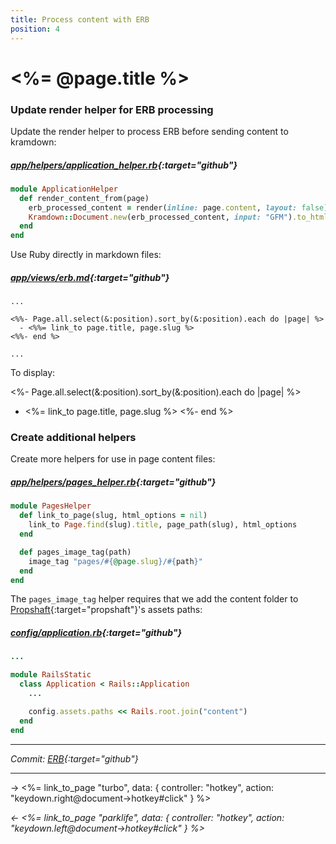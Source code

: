 ```yaml
---
title: Process content with ERB
position: 4
---
```


# <%= @page.title %>

### Update render helper for ERB processing

Update the render helper to process ERB before sending content to kramdown:

##### _[app/helpers/application_helper.rb](https://github.com/fcatuhe/rails-static/blob/cd15800c030a0f54d095732173defb9e2c8616e7/app/helpers/application_helper.rb){:target="github"}_

```ruby
module ApplicationHelper
  def render_content_from(page)
    erb_processed_content = render(inline: page.content, layout: false)
    Kramdown::Document.new(erb_processed_content, input: "GFM").to_html.html_safe
  end
end
```

Use Ruby directly in markdown files:

##### _[app/views/erb.md](https://github.com/fcatuhe/rails-static/blob/3734267a1e63d7ef4c5d4d2eab247e641bed253e/content/pages/erb.md?plain=1#L35){:target="github"}_

```erb
...

<%%- Page.all.select(&:position).sort_by(&:position).each do |page| %>
  - <%%= link_to page.title, page.slug %>
<%%- end %>

...
```

To display:

<%- Page.all.select(&:position).sort_by(&:position).each do |page| %>
  - <%= link_to page.title, page.slug %>
<%- end %>

### Create additional helpers

Create more helpers for use in page content files:

##### _[app/helpers/pages_helper.rb](https://github.com/fcatuhe/rails-static/blob/cd15800c030a0f54d095732173defb9e2c8616e7/app/helpers/pages_helper.rb){:target="github"}_

```ruby
module PagesHelper
  def link_to_page(slug, html_options = nil)
    link_to Page.find(slug).title, page_path(slug), html_options
  end

  def pages_image_tag(path)
    image_tag "pages/#{@page.slug}/#{path}"
  end
end
```

The `pages_image_tag` helper requires that we add the content folder to [Propshaft](https://github.com/rails/propshaft){:target="propshaft"}'s assets paths:

##### _[config/application.rb](https://github.com/fcatuhe/rails-static/blob/cd15800c030a0f54d095732173defb9e2c8616e7/config/application.rb#L42){:target="github"}_

```ruby
...

module RailsStatic
  class Application < Rails::Application
    ...

    config.assets.paths << Rails.root.join("content")
  end
end
```

---

_Commit: [ERB](https://github.com/fcatuhe/rails-static/commit/cd15800c030a0f54d095732173defb9e2c8616e7){:target="github"}_

---

→ <%= link_to_page "turbo", data: { controller: "hotkey", action: "keydown.right@document->hotkey#click" } %>

_← <%= link_to_page "parklife", data: { controller: "hotkey", action: "keydown.left@document->hotkey#click" } %>_
